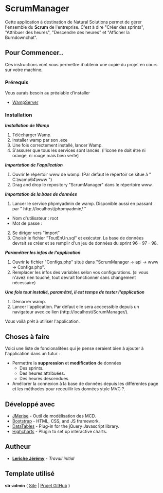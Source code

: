 # ScrumManager

Cette application à destination de Natural Solutions permet de gérer l'ensemble du __Scrum__ de l'entreprise. C'est à dire "Créer des sprints", "Attribuer des heures", "Descendre des heures" et "Afficher la Burndownchat".

## Pour Commencer..

Ces instructions vont vous permettre d'obtenir une copie du projet en cours sur votre machine.

### Prérequis

Vous aurais besoin au préalable d'installer

* [WampServer](http://www.wampserver.com/)

### Installation

__*Installation de Wamp*__

1. Télécharger Wamp. 
2. Installer wamp par son .exe
3. Une fois correctement installé, lancer Wamp.
4. S'assurer que tous les services sont lancés. (l'icone ne doit être ni orange, ni rouge mais bien verte)

__*Importation de l'application*__

1. Ouvrir le répertoir www de wamp. (Par defaut le répertoir ce situe à " C:\wamp64\www ")
2. Drag and drop le repository "ScrumManager" dans le répertoire www. 

__*Importation de la base de données*__

1. Lancer le service phpmyadmin de wamp. Disponible aussi en passant par " http://localhost/phpmyadmin/ "
 - Nom d'utilisateur : root
 - Mot de passe : 
2. Se diriger vers "import"
3. Choisir le fichier "ToutEnUn.sql" et exécuter. La base de données devrait se créer et se remplir d'un jeu de données du sprint 96 - 97 - 98.

__*Paramétrer les infos de l'application*__

1. Ouvrir le fichier "Configs.php" situé dans "ScrumManager -> api -> www -> Configs.php".
2. Remplacer les infos des variables selon vos configurations. (si vous n'avez rien touché, tout devrait fonctionner sans changement nécessaire)

__*Une fois tout installé, paramétré, il est temps de tester l'application*__

1. Démarrer wamp.
2. Lancer l'application. Par défaut elle sera acccessible depuis un navigateur avec ce lien (http://localhost/ScrumManager/).

Vous voilà prêt à utiliser l'application.

## Choses à faire

Voici une liste de foncionalitées qui je pense seraient bien à ajouter à l'application dans un futur : 

  - Permettre la **suppression** et **modification** de données
    - Des sprints.
    - Des heures attribuées.
    - Des heures descendues.
  - Améliorer la connexion à la base de données depuis les différentes page et les méthodes pour receuillir les données style MVC ?.

## Développé avec

* [JMerise](http://www.jfreesoft.com/JMerise/) - Outil de modélisation des MCD.
* [Bootstrap](http://getbootstrap.com/) - HTML, CSS, and JS framework.
* [DataTables](https://datatables.net/) - Plug-in for the jQuery Javascript library.
* [Highcharts](https://www.highcharts.com/) - Plugin to set up interactive charts.

## Autheur

* **[Leriche Jérémy](http://mrjeje.esy.es/)** - *Travail initial*




## Template utilisé

__sb-admin__ ( [Site](https://startbootstrap.com/template-overviews/sb-admin/) | [Projet GitHub](https://github.com/BlackrockDigital/startbootstrap-sb-admin) )
